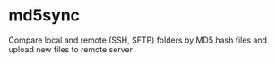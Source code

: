 md5sync
=======

Compare local and remote (SSH, SFTP) folders by MD5 hash files and upload new files to remote server